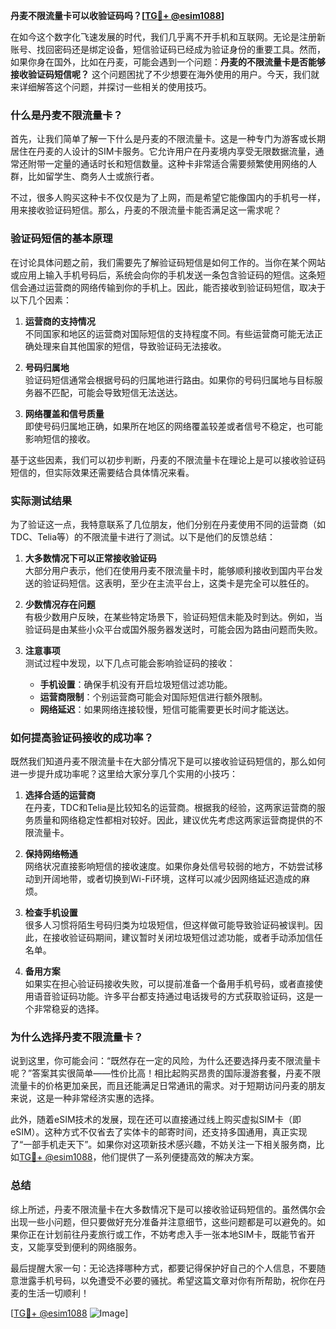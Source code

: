 **丹麦不限流量卡可以收验证码吗？[[TG💪+ @esim1088](https://t.me/s/esim1088)]**

在如今这个数字化飞速发展的时代，我们几乎离不开手机和互联网。无论是注册新账号、找回密码还是绑定设备，短信验证码已经成为验证身份的重要工具。然而，如果你身在国外，比如在丹麦，可能会遇到一个问题：**丹麦的不限流量卡是否能够接收验证码短信呢？** 这个问题困扰了不少想要在海外使用的用户。今天，我们就来详细解答这个问题，并探讨一些相关的使用技巧。

### **什么是丹麦不限流量卡？**

首先，让我们简单了解一下什么是丹麦的不限流量卡。这是一种专门为游客或长期居住在丹麦的人设计的SIM卡服务。它允许用户在丹麦境内享受无限数据流量，通常还附带一定量的通话时长和短信数量。这种卡非常适合需要频繁使用网络的人群，比如留学生、商务人士或旅行者。

不过，很多人购买这种卡不仅仅是为了上网，而是希望它能像国内的手机号一样，用来接收验证码短信。那么，丹麦的不限流量卡能否满足这一需求呢？

### **验证码短信的基本原理**

在讨论具体问题之前，我们需要先了解验证码短信是如何工作的。当你在某个网站或应用上输入手机号码后，系统会向你的手机发送一条包含验证码的短信。这条短信会通过运营商的网络传输到你的手机上。因此，能否接收到验证码短信，取决于以下几个因素：

1. **运营商的支持情况**  
   不同国家和地区的运营商对国际短信的支持程度不同。有些运营商可能无法正确处理来自其他国家的短信，导致验证码无法接收。

2. **号码归属地**  
   验证码短信通常会根据号码的归属地进行路由。如果你的号码归属地与目标服务器不匹配，可能会导致短信无法送达。

3. **网络覆盖和信号质量**  
   即使号码归属地正确，如果所在地区的网络覆盖较差或者信号不稳定，也可能影响短信的接收。

基于这些因素，我们可以初步判断，丹麦的不限流量卡在理论上是可以接收验证码短信的，但实际效果还需要结合具体情况来看。

### **实际测试结果**

为了验证这一点，我特意联系了几位朋友，他们分别在丹麦使用不同的运营商（如TDC、Telia等）的不限流量卡进行了测试。以下是他们的反馈总结：

1. **大多数情况下可以正常接收验证码**  
   大部分用户表示，他们在使用丹麦不限流量卡时，能够顺利接收到国内平台发送的验证码短信。这表明，至少在主流平台上，这类卡是完全可以胜任的。

2. **少数情况存在问题**  
   有极少数用户反映，在某些特定场景下，验证码短信未能及时到达。例如，当验证码是由某些小众平台或国外服务器发送时，可能会因为路由问题而失败。

3. **注意事项**  
   测试过程中发现，以下几点可能会影响验证码的接收：
   - **手机设置**：确保手机没有开启垃圾短信过滤功能。
   - **运营商限制**：个别运营商可能会对国际短信进行额外限制。
   - **网络延迟**：如果网络连接较慢，短信可能需要更长时间才能送达。

### **如何提高验证码接收的成功率？**

既然我们知道丹麦不限流量卡在大部分情况下是可以接收验证码短信的，那么如何进一步提升成功率呢？这里给大家分享几个实用的小技巧：

1. **选择合适的运营商**  
   在丹麦，TDC和Telia是比较知名的运营商。根据我的经验，这两家运营商的服务质量和网络稳定性都相对较好。因此，建议优先考虑这两家运营商提供的不限流量卡。

2. **保持网络畅通**  
   网络状况直接影响短信的接收速度。如果你身处信号较弱的地方，不妨尝试移动到开阔地带，或者切换到Wi-Fi环境，这样可以减少因网络延迟造成的麻烦。

3. **检查手机设置**  
   很多人习惯将陌生号码归类为垃圾短信，但这样做可能导致验证码被误判。因此，在接收验证码期间，建议暂时关闭垃圾短信过滤功能，或者手动添加信任名单。

4. **备用方案**  
   如果实在担心验证码接收失败，可以提前准备一个备用手机号码，或者直接使用语音验证码功能。许多平台都支持通过电话拨号的方式获取验证码，这是一个非常稳妥的选择。

### **为什么选择丹麦不限流量卡？**

说到这里，你可能会问：“既然存在一定的风险，为什么还要选择丹麦不限流量卡呢？”答案其实很简单——性价比高！相比起购买昂贵的国际漫游套餐，丹麦不限流量卡的价格更加亲民，而且还能满足日常通讯的需求。对于短期访问丹麦的朋友来说，这是一种非常经济实惠的选择。

此外，随着eSIM技术的发展，现在还可以直接通过线上购买虚拟SIM卡（即eSIM）。这种方式不仅省去了实体卡的邮寄时间，还支持多国通用，真正实现了“一部手机走天下”。如果你对这项新技术感兴趣，不妨关注一下相关服务商，比如[TG💪+ @esim1088](https://t.me/s/esim1088)，他们提供了一系列便捷高效的解决方案。

### **总结**

综上所述，丹麦不限流量卡在大多数情况下是可以接收验证码短信的。虽然偶尔会出现一些小问题，但只要做好充分准备并注意细节，这些问题都是可以避免的。如果你正在计划前往丹麦旅行或工作，不妨考虑入手一张本地SIM卡，既能节省开支，又能享受到便利的网络服务。

最后提醒大家一句：无论选择哪种方式，都要记得保护好自己的个人信息，不要随意泄露手机号码，以免遭受不必要的骚扰。希望这篇文章对你有所帮助，祝你在丹麦的生活一切顺利！

[[TG💪+ @esim1088](https://t.me/s/esim1088) ![Image](https://i.postimg.cc/4NQfJmqS/Snipaste-2025-05-13-00-14-12.png)]